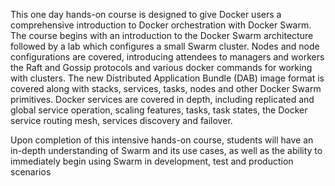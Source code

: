 This one day hands-on course is designed to give Docker users a comprehensive introduction to Docker orchestration with Docker Swarm. The course begins with an introduction to the Docker Swarm architecture followed by a lab which configures a small Swarm cluster. Nodes and node configurations are covered, introducing attendees to managers and workers the Raft and Gossip protocols and various docker commands for working with clusters. The new Distributed Application Bundle (DAB) image format is covered along with stacks, services, tasks, nodes and other Docker Swarm primitives. Docker services are covered in depth, including replicated and global service operation, scaling features, tasks, task states, the Docker service routing mesh, services discovery and failover.

Upon completion of this intensive hands-on course, students will have an in-depth understanding of Swarm and its use cases, as well as the ability to immediately begin using Swarm in development, test and production scenarios
